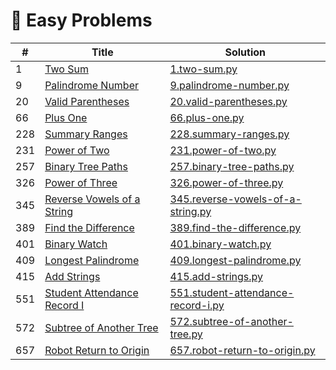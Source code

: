 # 📗 Easy Problems

| # | Title | Solution |
|---|-------|----------|
| 1 | [Two Sum](https://leetcode.com/problems/two-sum/description/) | [1.two-sum.py](../problems/1.two-sum.py) |
| 9 | [Palindrome Number](https://leetcode.com/problems/palindrome-number/description/) | [9.palindrome-number.py](../problems/9.palindrome-number.py) |
| 20 | [Valid Parentheses](https://leetcode.com/problems/valid-parentheses/description/) | [20.valid-parentheses.py](../problems/20.valid-parentheses.py) |
| 66 | [Plus One](https://leetcode.com/problems/plus-one/description/) | [66.plus-one.py](../problems/66.plus-one.py) |
| 228 | [Summary Ranges](https://leetcode.com/problems/summary-ranges/description/) | [228.summary-ranges.py](../problems/228.summary-ranges.py) |
| 231 | [Power of Two](https://leetcode.com/problems/power-of-two/description/) | [231.power-of-two.py](../problems/231.power-of-two.py) |
| 257 | [Binary Tree Paths](https://leetcode.com/problems/binary-tree-paths/description/) | [257.binary-tree-paths.py](../problems/257.binary-tree-paths.py) |
| 326 | [Power of Three](https://leetcode.com/problems/power-of-three/description/) | [326.power-of-three.py](../problems/326.power-of-three.py) |
| 345 | [Reverse Vowels of a String](https://leetcode.com/problems/reverse-vowels-of-a-string/description/) | [345.reverse-vowels-of-a-string.py](../problems/345.reverse-vowels-of-a-string.py) |
| 389 | [Find the Difference](https://leetcode.com/problems/find-the-difference/description/) | [389.find-the-difference.py](../problems/389.find-the-difference.py) |
| 401 | [Binary Watch](https://leetcode.com/problems/binary-watch/description/) | [401.binary-watch.py](../problems/401.binary-watch.py) |
| 409 | [Longest Palindrome](https://leetcode.com/problems/longest-palindrome/description/) | [409.longest-palindrome.py](../problems/409.longest-palindrome.py) |
| 415 | [Add Strings](https://leetcode.com/problems/add-strings/description/) | [415.add-strings.py](../problems/415.add-strings.py) |
| 551 | [Student Attendance Record I](https://leetcode.com/problems/student-attendance-record-i/description/) | [551.student-attendance-record-i.py](../problems/551.student-attendance-record-i.py) |
| 572 | [Subtree of Another Tree](https://leetcode.com/problems/subtree-of-another-tree/description/) | [572.subtree-of-another-tree.py](../problems/572.subtree-of-another-tree.py) |
| 657 | [Robot Return to Origin](https://leetcode.com/problems/robot-return-to-origin/description/) | [657.robot-return-to-origin.py](../problems/657.robot-return-to-origin.py) |
